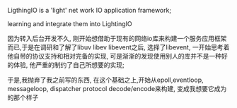 LigthingIO is a 'light' net work IO application framework;

learning and integrate them into LightingIO

因为转入后台开发不久, 刚开始想借助于现有的网络io库来构建一个服务应用框架而已,于是在调研和了解了libuv libev libevent之后, 选择了libevent,
一开始思考着他自带的协议支持和相对完备的实现, 可是渐渐的发现使用别人的库并不是一种好的体验, 他严重的制约了自己所想要的实现;

于是,我抛弃了我之前写的东西, 在这个基础之上,开始从epoll,eventloop, messageloop, dispatcher protocol decode/encode来构建, 变成我想要它成为的那个样子
